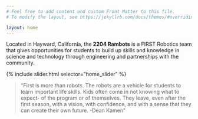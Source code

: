 ```yaml
---
# Feel free to add content and custom Front Matter to this file.
# To modify the layout, see https://jekyllrb.com/docs/themes/#overriding-theme-defaults

layout: home
---
```


Located in Hayward, California, the **2204 Rambots** is a FIRST Robotics team that gives opportunities for students to build
up skills and knowledge in science and technology through engineering and partnerships with the community.


{% include slider.html selector="home_slider" %}

> "First is more than robots. The robots are a vehicle for students to learn important life skills. Kids often come in not knowing what to expect- of the program or of themselves. They leave, even after the first season, with a vision, with confidence, and with a sense that they can create their own future. -Dean Kamen"
